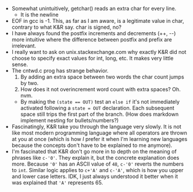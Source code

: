 - Somewhat unintuitively, getchar() reads an extra char for every line.
   - It is the newline
- EOF in gcc is -1. This, as far as I am aware, is a legitimate value in char,
  contrary to what K&R say. char is signed, no?
- I have always found the postfix increments and decrements (++, --) more
  intuitive where the difference between postfix and prefix are irrelevant.
- I really want to ask on unix.stackexchange.com why exactly K&R did not choose
  to specify exact values for int, long, etc. It makes very little sense.
- The cntwd.c prog has strange behavior.
   1. By adding an extra space between two words the char count jumps by two.
   2. How does it not overincrement word count with extra spaces? Oh. nvm.
   - By making the `(state == OUT)` test an `else if` it's not immediately
     activated following a `state = OUT` declaration. Each subsequent space
     still trips the first part of the branch. (How does markdown implement
     nesting for bullets/numbers?)
- Fascinatingly, K&R take you through the language very slowly. It is not like
  most modern programming language where all operators are thrown at you at
  once (which is how *I* prefer it when I'm learning new languages because the
  concepts don't have to be explained to me anymore).
- I'm fascinated that K&R don't go more in to depth on the meaning of phrases
  like `c-'0'`. They explain it, but the concrete explanation does more. Because
  `'0'` has an ASCII value of `48`, `c-'0'` reverts the numbers to `int`.
  Similar logic applies to `c+'A'` and `c-'A'`, which is how you upper and lower
  case letters. IDK, I just always understood it better when it was explained
  that `'A'` represents 65.
